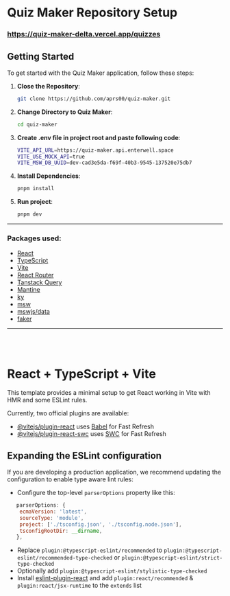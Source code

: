 # Quiz Maker Repository Setup

### https://quiz-maker-delta.vercel.app/quizzes

## Getting Started

To get started with the Quiz Maker application, follow these steps:

1.  **Close the Repository**:

    ```bash
    git clone https://github.com/aprs00/quiz-maker.git
    ```

2.  **Change Directory to Quiz Maker**:

    ```bash
    cd quiz-maker
    ```

3.  **Create .env file in project root and paste following code**:

    ```bash
    VITE_API_URL=https://quiz-maker.api.enterwell.space
    VITE_USE_MOCK_API=true
    VITE_MSW_DB_UUID=dev-cad3e5da-f69f-40b3-9545-137520e75db7
    ```

4.  **Install Dependencies**:

    ```bash
    pnpm install
    ```

5.  **Run project**:

    ```bash
    pnpm dev
    ```

---

### Packages used:

-   [React](https://react.dev)
-   [TypeScript](https://www.typescriptlang.org)
-   [Vite](https://vitejs.dev/)
-   [React Router](https://reactrouter.com/en/main)
-   [Tanstack Query](https://tanstack.com/query/latest)
-   [Mantine](https://mantine.dev)
-   [ky](https://github.com/sindresorhus/ky)
-   [msw](https://mswjs.io/)
-   [mswjs/data](https://github.com/mswjs/data)
-   [faker](https://fakerjs.dev/)

---

<br /> <br />

# React + TypeScript + Vite

This template provides a minimal setup to get React working in Vite with HMR and some ESLint rules.

Currently, two official plugins are available:

-   [@vitejs/plugin-react](https://github.com/vitejs/vite-plugin-react/blob/main/packages/plugin-react/README.md) uses [Babel](https://babeljs.io/) for Fast Refresh
-   [@vitejs/plugin-react-swc](https://github.com/vitejs/vite-plugin-react-swc) uses [SWC](https://swc.rs/) for Fast Refresh

## Expanding the ESLint configuration

If you are developing a production application, we recommend updating the configuration to enable type aware lint rules:

-   Configure the top-level `parserOptions` property like this:

```js
   parserOptions: {
    ecmaVersion: 'latest',
    sourceType: 'module',
    project: ['./tsconfig.json', './tsconfig.node.json'],
    tsconfigRootDir: __dirname,
   },
```

-   Replace `plugin:@typescript-eslint/recommended` to `plugin:@typescript-eslint/recommended-type-checked` or `plugin:@typescript-eslint/strict-type-checked`
-   Optionally add `plugin:@typescript-eslint/stylistic-type-checked`
-   Install [eslint-plugin-react](https://github.com/jsx-eslint/eslint-plugin-react) and add `plugin:react/recommended` & `plugin:react/jsx-runtime` to the `extends` list
